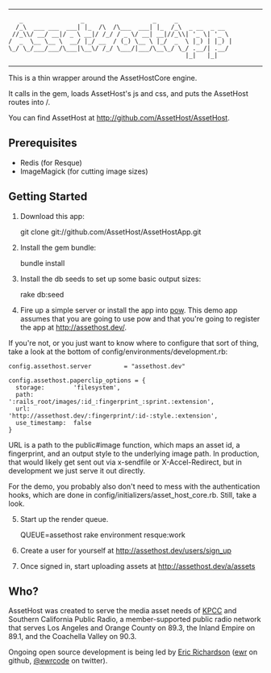 -----
       _                _                   _     _               
      /_\  ___ ___  ___| |_  /\  /\___  ___| |_  /_\  _ __  _ __  
     //_\\/ __/ __|/ _ \ __|/ /_/ / _ \/ __| __|//_\\| '_ \| '_ \ 
    /  _  \__ \__ \  __/ |_/ __  / (_) \__ \ |_/  _  \ |_) | |_) |
    \_/ \_/___/___/\___|\__\/ /_/ \___/|___/\__\_/ \_/ .__/| .__/ 
                                                     |_|   |_|    
-----

This is a thin wrapper around the AssetHostCore engine.

It calls in the gem, loads AssetHost's js and css, and puts the AssetHost routes into /.

You can find AssetHost at <http://github.com/AssetHost/AssetHost>.

## Prerequisites 

* Redis (for Resque)
* ImageMagick (for cutting image sizes)

## Getting Started

1) Download this app:

    git clone git://github.com/AssetHost/AssetHostApp.git

2) Install the gem bundle:

    bundle install
    
3) Install the db seeds to set up some basic output sizes:

    rake db:seed

4) Fire up a simple server or install the app into [pow](http://pow.cx).  This demo app 
assumes that you are going to use pow and that you're going to register the app at 
<http://assethost.dev/>.

If you're not, or you just want to know where to configure that sort of thing, take a 
look at the bottom of config/environments/development.rb:

    config.assethost.server         = "assethost.dev"

    config.assethost.paperclip_options = {
      storage:        'filesystem',
      path:           ':rails_root/images/:id_:fingerprint_:sprint.:extension',
      url:            'http://assethost.dev/:fingerprint/:id-:style.:extension',
      use_timestamp:  false
    }

URL is a path to the public#image function, which maps an asset id, a fingerprint, and an output style 
to the underlying image path. In production, that would likely get sent out via x-sendfile or 
X-Accel-Redirect, but in development we just serve it out directly.

For the demo, you probably also don't need to mess with the authentication hooks, which are done in 
config/initializers/asset\_host\_core.rb. Still, take a look.

5) Start up the render queue.  

    QUEUE=assethost rake environment resque:work

6) Create a user for yourself at <http://assethost.dev/users/sign_up>

7) Once signed in, start uploading assets at <http://assethost.dev/a/assets>

## Who?

AssetHost was created to serve the media asset needs of [KPCC](http://www.scpr.org) 
and Southern California Public Radio, a member-supported public radio network that 
serves Los Angeles and Orange County on 89.3, the Inland Empire on 89.1, and the 
Coachella Valley on 90.3.

Ongoing open source development is being led by [Eric Richardson](http://ericrichardson.com) 
([ewr](http://github.com/ewr) on github, [@ewrcode](http://twitter.com/ewrcode) on twitter).
